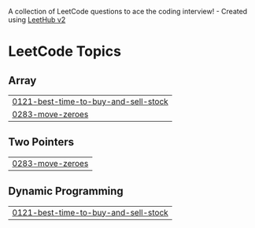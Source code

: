A collection of LeetCode questions to ace the coding interview! - Created using [LeetHub v2](https://github.com/arunbhardwaj/LeetHub-2.0)
<!---LeetCode Topics Start-->
# LeetCode Topics
## Array
|  |
| ------- |
| [0121-best-time-to-buy-and-sell-stock](https://github.com/baekhum/jjuns/tree/master/0121-best-time-to-buy-and-sell-stock) |
| [0283-move-zeroes](https://github.com/baekhum/jjuns/tree/master/0283-move-zeroes) |
## Two Pointers
|  |
| ------- |
| [0283-move-zeroes](https://github.com/baekhum/jjuns/tree/master/0283-move-zeroes) |
## Dynamic Programming
|  |
| ------- |
| [0121-best-time-to-buy-and-sell-stock](https://github.com/baekhum/jjuns/tree/master/0121-best-time-to-buy-and-sell-stock) |
<!---LeetCode Topics End-->